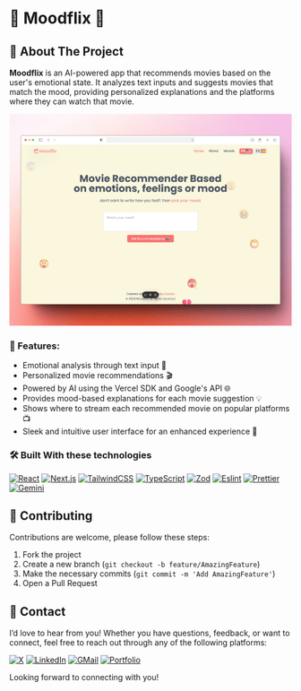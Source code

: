 # 🎥 Moodflix 🎥

## 📖 About The Project

**Moodflix** is ​​an AI-powered app that recommends movies based on the user's emotional state. It analyzes text inputs and suggests movies that match the mood, providing personalized explanations and the platforms where they can watch that movie.

[![Product Name Screen Shot][product-screenshot]](https://moodflix-by-calisto.vercel.app/)

### 🌟 Features:

- Emotional analysis through text input 🧠
- Personalized movie recommendations 🎬
- Powered by AI using the Vercel SDK and Google's API 🌐
- Provides mood-based explanations for each movie suggestion 💡
- Shows where to stream each recommended movie on popular platforms 📺
- Sleek and intuitive user interface for an enhanced experience 🎨

### 🛠️ Built With these technologies

[![React][React Badge]][React URL] [![Next.js][Next.js Badge]][Next.js URL] [![TailwindCSS][TailwindCSS Badge]][TailwindCSS URL] [![TypeScript][TypeScript Badge]][TypeScript URL] [![Zod][Zod Badge]][Zod URL] [![Eslint][Eslint Badge]][Eslint URL] [![Prettier][Prettier Badge]][Prettier URL] [![Gemini][Gemini Badge]][Gemini URL]

## 🤝 Contributing

Contributions are welcome, please follow these steps:

1. Fork the project
2. Create a new branch (`git checkout -b feature/AmazingFeature`)
3. Make the necessary commits (`git commit -m 'Add AmazingFeature'`)
4. Open a Pull Request

## 📧 Contact

I’d love to hear from you! Whether you have questions, feedback, or want to connect, feel free to reach out through any of the following platforms:

[![X][X Badge]][X URL] [![LinkedIn][LinkedIn Badge]][LinkedIn URL] [![GMail][GMail Badge]][GMail URL] [![Portfolio][Portfolio Badge]][Portfolio URL]

Looking forward to connecting with you!

[X Badge]: https://img.shields.io/badge/X-000000.svg?style=for-the-badge&logo=X&logoColor=white
[X URL]: https://x.com/Calisto_dev
[LinkedIn Badge]: https://img.shields.io/badge/LinkedIn-0A66C2.svg?style=for-the-badge&logo=LinkedIn&logoColor=white
[LinkedIn URL]: https://linkedin.com/in/carlos-bolano
[GMail Badge]: https://img.shields.io/badge/Gmail-EA4335.svg?style=for-the-badge&logo=Gmail&logoColor=white
[GMail URL]: mailto:carlostutos828@gmail.com
[Portfolio badge]: https://img.shields.io/badge/Portfolio-000000.svg?style=for-the-badge&logo=portfolio&logoColor=white
[Portfolio URL]: https://carlos-bolano.vercel.app
[product-screenshot]: /public/moodflix-latest-screenshot.png
[TypeScript Badge]: https://img.shields.io/badge/TypeScript-3178C6.svg?style=for-the-badge&logo=TypeScript&logoColor=white
[TypeScript URL]: https://www.typescriptlang.org/
[React Badge]: https://img.shields.io/badge/React-61DAFB.svg?style=for-the-badge&logo=React&logoColor=black
[React URL]: https://react.dev/
[Next.js Badge]: https://img.shields.io/badge/Next.js-000000.svg?style=for-the-badge&logo=nextdotjs&logoColor=white
[Next.js URL]: https://nextjs.org/
[TailwindCSS Badge]: https://img.shields.io/badge/Tailwind%20CSS-06B6D4.svg?style=for-the-badge&logo=Tailwind-CSS&logoColor=white
[TailwindCSS URL]: https://tailwindcss.com/
[Eslint Badge]: https://img.shields.io/badge/ESLint-4B32C3.svg?style=for-the-badge&logo=ESLint&logoColor=white
[Eslint URL]: https://eslint.org/
[Prettier Badge]: https://img.shields.io/badge/Prettier-F7B93E.svg?style=for-the-badge&logo=Prettier&logoColor=black
[Prettier URL]: https://prettier.io/
[Shadcn/UI Badge]: https://img.shields.io/badge/shadcn/ui-000000.svg?style=for-the-badge&logo=shadcn/ui&logoColor=white
[Shadcn/UI URL]: https://ui.shadcn.com/
[Zod Badge]: https://img.shields.io/badge/Zod-3E67B1.svg?style=for-the-badge&logo=Zod&logoColor=white
[Zod URL]: https://zod.dev/
[Gemini Badge]: https://img.shields.io/badge/Gemini-FF5722.svg?style=for-the-badge&logo=google&logoColor=white
[Gemini URL]: https://gemini.google.com/
